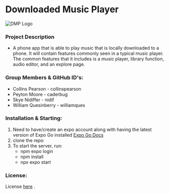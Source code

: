 # Downloaded Music Player
![DMP Logo](https://lh3.googleusercontent.com/u/0/drive-viewer/AK7aPaAveWEBhN3aNDC0jrQOiSDXOv0txni6dStR15QpNA6ru-wOnTcfaTO061Kzu5CkTmZDe5T0Kif4HWM3C1nnaeCmOXNS=w1920-h933)
### Project Description
- A phone app that is able to play music that is locally
downloaded to a phone. It will contain features commonly seen in a typical music player. The common features that it includes is a music player, library function, audio editor, and an explore page.


### Group Members & GitHub ID's:
- Collins Pearson - collinspearson
- Peyton Moore - caderbug
- Skye Nidiffer - nidif
- William Quesinberry - williamques


### Installation & Starting: 
1. Need to have/create an expo account along with having the latest version of Expo Go installed [Expo Go Docs](https://docs.expo.dev/get-started/expo-go/)
2. clone the repo
3. To start the server, run:
     * npm expo login
     * npm install
     * npx expo start

### License:
License [here](https://github.com/utk-cs340-fall23/DownloadedMusicPlayer/blob/main/LICENSE) .
